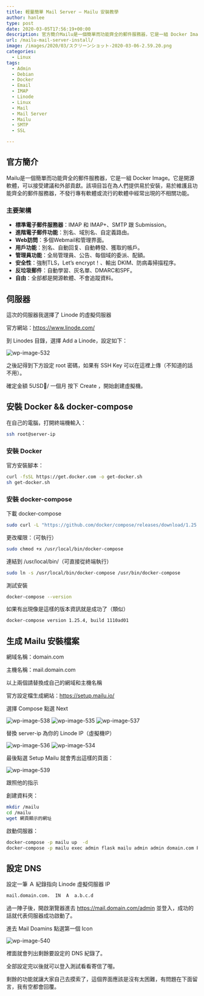 ```yaml
---
title: 輕量簡單 Mail Server – Mailu 安裝教學
author: hanlee
type: post
date: 2020-03-05T17:56:19+00:00
description: 官方簡介Mailu是一個簡單而功能齊全的郵件服務器，它是一組 Docker Image。它是開源軟體，可以接受建議和外部貢獻。該項目旨在為人們提供易於安裝，易於維護且功能齊全的郵件服務器，不發行專有軟體或流行的軟體中經常出現的不相關功能。
url: /mailu-mail-server-install/
image: /images/2020/03/スクリーンショット-2020-03-06-2.59.20.png
categories:
  - Linux
tags:
  - Admin
  - Debian
  - Docker
  - Email
  - IMAP
  - Linode
  - Linux
  - Mail
  - Mail Server
  - Mailu
  - SMTP
  - SSL

---
```


## 官方簡介

Mailu是一個簡單而功能齊全的郵件服務器，它是一組 Docker
Image。它是開源軟體，可以接受建議和外部貢獻。該項目旨在為人們提供易於安裝，易於維護且功能齊全的郵件服務器，不發行專有軟體或流行的軟體中經常出現的不相關功能。

### 主要架構

- **標準電子郵件服務器**：IMAP 和 IMAP+、SMTP 跟 Submission。
- **進階電子郵件功能**：別名、域別名、自定義路由。
- **Web訪問**：多個Webmail和管理界面。
- **用戶功能**：別名、自動回复、自動轉發、獲取的帳戶。
- **管理員功能**：全局管理員、公告、每個域的委派、配額。
- **安全性**：強制TLS，Let&#8217;s encrypt！、輸出 DKIM、防病毒掃描程序。
- **反垃圾郵件**：自動學習、灰名單、DMARC和SPF。
- **自由**：全部都是開源軟體、不會追蹤資料。

## 伺服器

這次的伺服器我選擇了 Linode 的虛擬伺服器

官方網站：<https://www.linode.com/>

到 Linodes 目錄，選擇 Add a Linode，設定如下：

![wp-image-532](/images/2020/03/スクリーンショット-2020-03-06-2.08.53.png)

之後記得到下方設定 root 密碼，如果有 SSH Key 可以在這裡上傳（不知道的話不用）。

確定金額 5USD/ 一個月 按下 Create ，開始創建虛擬機。

## 安裝 Docker && docker-compose

在自己的電腦，打開終端機輸入：

```bash
ssh root@server-ip
```

### 安裝 Docker

官方安裝腳本：

```bash
curl -fsSL https://get.docker.com -o get-docker.sh
sh get-docker.sh
```

### 安裝 docker-compose

下載 docker-compose

```bash
sudo curl -L "https://github.com/docker/compose/releases/download/1.25.4/docker-compose-$(uname -s)-$(uname -m)" -o /usr/local/bin/docker-compose
```

更改權限：（可執行）

```bash
sudo chmod +x /usr/local/bin/docker-compose
```

連結到 /usr/local/bin/（可直接從終端執行）

```bash
sudo ln -s /usr/local/bin/docker-compose /usr/bin/docker-compose
```

測試安裝

```bash
docker-compose --version
```

如果有出現像是這樣的版本資訊就是成功了（類似）

```bash
docker-compose version 1.25.4, build 1110ad01
```

## 生成 Mailu 安裝檔案

網域名稱：domain.com

主機名稱：mail.domain.com

以上兩個請替換成自己的網域和主機名稱

官方設定檔生成網站：<https://setup.mailu.io/>

選擇 Compose 點選 Next

![wp-image-538](/images/2020/03/スクリーンショット-2020-03-06-2.24.47.png)
![wp-image-535](/images/2020/03/スクリーンショット-2020-03-06-2.25.59.png)
![wp-image-537](/images/2020/03/スクリーンショット-2020-03-06-2.26.10.png)

替換 server-ip 為你的 Linode IP（虛擬機IP）

![wp-image-536](/images/2020/03/スクリーンショット-2020-03-06-2.26.35.png)
![wp-image-534](/images/2020/03/スクリーンショット-2020-03-06-2.26.43.png)

最後點選 Setup Mailu 就會秀出這樣的頁面：

![wp-image-539](/images/2020/03/スクリーンショット-2020-03-06-2.34.08.png)

跟照他的指示

創建資料夾：

```bash
mkdir /mailu
cd /mailu
wget 網頁顯示的網址
```

啟動伺服器：

```bash
docker-compose -p mailu up  -d
docker-compose -p mailu exec admin flask mailu admin admin domain.com PASSWORD // 替換 PASSWORD => 管理員密碼
```

## 設定 DNS

設定一筆 Ａ 紀錄指向 Linode 虛擬伺服器 IP

```bash
mail.domain.com.  IN  A  a.b.c.d
```

過一陣子後，開啟瀏覽器進去 <https://mail.domain.com/admin> 並登入，成功的話就代表伺服器成功啟動了。

進去 Mail Doamins 點選第一個 Icon

![wp-image-540](/images/2020/03/スクリーンショット_2020-03-06_2_45_03.png)

裡面就會列出剩餘要設定的 DNS 紀錄了。

全部設定完以後就可以登入測試看看寄信了喔。

剩餘的功能就讓大家自己去摸索了，這個界面應該是沒有太困難，有問題在下面留言，我有空都會回覆。
